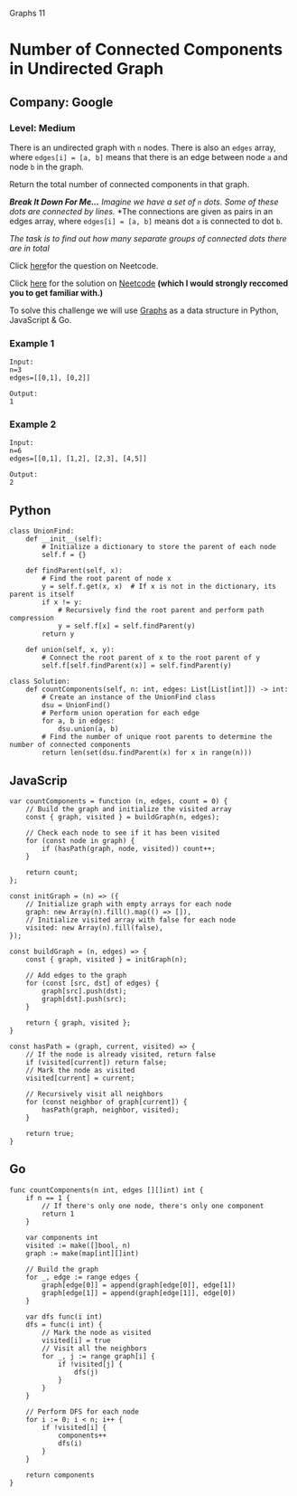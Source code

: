 Graphs 11
# Number of Connected Components in Undirected Graph
## Company: Google
### Level: Medium

There is an undirected graph with `n` nodes. 
There is also an `edges` array, where `edges[i] = [a, b]` means that there is an edge between node `a` and node `b` in the graph.

Return the total number of connected components in that graph.


***Break It Down For Me...***
*Imagine we have a set of `n` dots.*
*Some of these dots are connected by lines.*
*The connections are given as pairs in an edges array, where `edges[i] = [a, b]` means dot `a` is connected to dot `b`.

*The task is to find out how many separate groups of connected dots there are in total*

Click [here](https://neetcode.io/problems/count-connected-components)for the question on Neetcode.

Click [here](https://www.youtube.com/watch?v=8f1XPm4WOUc) for the solution on [Neetcode](https://neetcode.io/) **(which I would strongly reccomed you to get familiar with.)**

To solve this challenge we will use [Graphs](https://www.simplilearn.com/tutorials/data-structure-tutorial/graphs-in-data-structure#:~:text=Graphs%20in%20data%20structures%20are,circuit%20networks%2C%20and%20social%20networks.) as a data structure in Python, JavaScript & Go.

### Example 1
```
Input:
n=3
edges=[[0,1], [0,2]]

Output:
1
```

### Example 2
```
Input:
n=6
edges=[[0,1], [1,2], [2,3], [4,5]]

Output:
2
```

## Python
```
class UnionFind:
    def __init__(self):
        # Initialize a dictionary to store the parent of each node
        self.f = {}

    def findParent(self, x):
        # Find the root parent of node x
        y = self.f.get(x, x)  # If x is not in the dictionary, its parent is itself
        if x != y:
            # Recursively find the root parent and perform path compression
            y = self.f[x] = self.findParent(y)
        return y

    def union(self, x, y):
        # Connect the root parent of x to the root parent of y
        self.f[self.findParent(x)] = self.findParent(y)

class Solution:
    def countComponents(self, n: int, edges: List[List[int]]) -> int:
        # Create an instance of the UnionFind class
        dsu = UnionFind()
        # Perform union operation for each edge
        for a, b in edges:
            dsu.union(a, b)
        # Find the number of unique root parents to determine the number of connected components
        return len(set(dsu.findParent(x) for x in range(n)))
```

## JavaScrip
```
var countComponents = function (n, edges, count = 0) {
    // Build the graph and initialize the visited array
    const { graph, visited } = buildGraph(n, edges);

    // Check each node to see if it has been visited
    for (const node in graph) {
        if (hasPath(graph, node, visited)) count++;
    }

    return count;
};

const initGraph = (n) => ({
    // Initialize graph with empty arrays for each node
    graph: new Array(n).fill().map(() => []),
    // Initialize visited array with false for each node
    visited: new Array(n).fill(false),
});

const buildGraph = (n, edges) => {
    const { graph, visited } = initGraph(n);

    // Add edges to the graph
    for (const [src, dst] of edges) {
        graph[src].push(dst);
        graph[dst].push(src);
    }

    return { graph, visited };
}

const hasPath = (graph, current, visited) => {
    // If the node is already visited, return false
    if (visited[current]) return false;
    // Mark the node as visited
    visited[current] = current;

    // Recursively visit all neighbors
    for (const neighbor of graph[current]) {
        hasPath(graph, neighbor, visited);
    }

    return true;
}
```

## Go
```
func countComponents(n int, edges [][]int) int {
    if n == 1 {
        // If there's only one node, there's only one component
        return 1
    }

    var components int
    visited := make([]bool, n)
    graph := make(map[int][]int)

    // Build the graph
    for _, edge := range edges {
        graph[edge[0]] = append(graph[edge[0]], edge[1])
        graph[edge[1]] = append(graph[edge[1]], edge[0])
    }

    var dfs func(i int)
    dfs = func(i int) {
        // Mark the node as visited
        visited[i] = true
        // Visit all the neighbors
        for _, j := range graph[i] {
            if !visited[j] {
                dfs(j)
            }
        }
    }

    // Perform DFS for each node
    for i := 0; i < n; i++ {
        if !visited[i] {
            components++
            dfs(i)
        }
    }

    return components
}
```